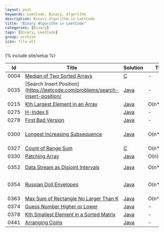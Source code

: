 ```yaml
---
layout: post
keywords: LeetCode, Binary, Algorithm
description: Binary Algorithm in LeetCode
title: "Binary Algorithm in LeetCode"
categories: [Binary]
tags: [Binary, LeetCode]
group: archive
icon: file-alt
---
```

{% include site/setup %}

|Id  | Title  | Solution   | Time | Runtime |  Space | Difficulty  | Catagory|
 ------------ | ------------ | ------------ | ------------ | ------------ | ------------ | ------------ | ------------
|0004|[Median of Two Sorted Arrays](https://leetcode.com/problems/median-of-two-sorted-arrays) | [C](https://e.srl/leetcode-4/)  |   - |45ms| O(1)  |  Hard |Binary|
|0035|[Search Insert Position](https://leetcode.com/problems/search-insert-position/| [Java](https://e.srl/leetcode-35/) |-|-|-|  Easy |Binary|
|0215|[Kth Largest Element in an Array](https://leetcode.com/problems/kth-largest-element-in-an-array) | [Java](https://e.srl/leetcode-215/) | O(n\*lgn) |-| O(1)  |  Medium |Binary|
|0275|[H-Index II](https://leetcode.com/problems/h-index-ii/) | [Java](https://e.srl/leetcode-275/) |-|-|-|  Medium |Binary|
|0278|[First Bad Version](https://leetcode.com/problems/first-bad-version/) | [Java](https://e.srl/leetcode-278/) |-|-|-|  Easy |Binary|
|0300|[Longest Increasing Subsequence](https://leetcode.com/problems/longest-increasing-subsequence) | [Java](https://e.srl/leetcode-300/)  | O(n\*lgn) |0ms| O(n)  |  Medium |Binary Search DP|
|0327|[Count of Range Sum](https://leetcode.com/problems/count-of-range-sum) | [C](https://e.srl/leetcode-327/)  | O(n\*logn) |9ms| O(n)  |  Hard |Devide|
|0330|[Patching Array](https://leetcode.com/problems/patching-array) | [Java](https://e.srl/leetcode-330/)  | O(n) |1ms| O(1)  |  Hard |Greey|
|0352|[Data Stream as Disjoint Intervals](https://leetcode.com/problems/data-stream-as-disjoint-intervals) | [Java](https://e.srl/leetcode-352/)  | O(n\*lgn) |155ms| O(n)  |  Hard |Binary Search|
|0354|[Russian Doll Envelopes](https://leetcode.com/problems/russian-doll-envelopes) | [Java](https://e.srl/leetcode-354/)  | O(n\*lgn) |13ms| O(n)  |  Hard |Binary Search DP|
|0363|[Max Sum of Rectangle No Larger Than K](https://leetcode.com/problems/max-sum-of-rectangle-no-larger-than-k/) | [Java](https://e.srl/leetcode-363/)  | O(n^2\*lgn) |99.55%| O(n)  |  Hard |Devide|
|0374|[Guess Number Higher or Lower](https://leetcode.com/problems/guess-number-higher-or-lower) | [Java](https://e.srl/leetcode-374/)  |-|-|-|  Easy |Binary|
|0378|[Kth Smallest Element in a Sorted Matrix](https://leetcode.com/problems/kth-smallest-element-in-a-sorted-matrix/) | [Java](https://e.srl/leetcode-378/)  |-|-|-|  Medium |Binary|
|0441|[Arranging Coins](https://leetcode.com/problems/arranging-coins/) | [Java](https://e.srl/leetcode-441/)  |-|-|-|  Easy |Binary|



